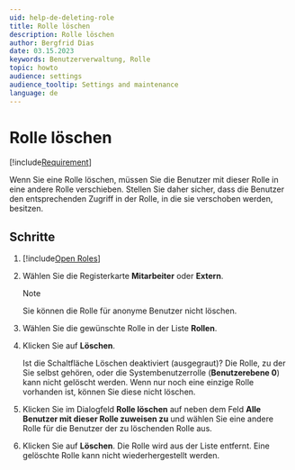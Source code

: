 ```yaml
---
uid: help-de-deleting-role
title: Rolle löschen
description: Rolle löschen
author: Bergfrid Dias
date: 03.15.2023
keywords: Benutzerverwaltung, Rolle
topic: howto
audience: settings
audience_tooltip: Settings and maintenance
language: de
---
```


# Rolle löschen

[!include[Requirement](../includes/note-anon-req.md)]

Wenn Sie eine Rolle löschen, müssen Sie die Benutzer mit dieser Rolle in eine andere Rolle verschieben. Stellen Sie daher sicher, dass die Benutzer den entsprechenden Zugriff in der Rolle, in die sie verschoben werden, besitzen.

## Schritte

1. [!include[Open Roles](includes/open-roles.md)]

2. Wählen Sie die Registerkarte **Mitarbeiter** oder **Extern**.

    > [!NOTE]
    > Sie können die Rolle für anonyme Benutzer nicht löschen.

3. Wählen Sie die gewünschte Rolle in der Liste **Rollen**.

4. Klicken Sie auf **Löschen**.

    Ist die Schaltfläche Löschen deaktiviert (ausgegraut)? Die Rolle, zu der Sie selbst gehören, oder die Systembenutzerrolle (**Benutzerebene 0**) kann nicht gelöscht werden. Wenn nur noch eine einzige Rolle vorhanden ist, können Sie diese nicht löschen.

5. Klicken Sie im Dialogfeld **Rolle löschen** auf <i class="ph ph-caret-down" aria-label="Chevron"></i> neben dem Feld **Alle Benutzer mit dieser Rolle zuweisen zu** und wählen Sie eine andere Rolle für die Benutzer der zu löschenden Rolle aus.

6. Klicken Sie auf **Löschen**. Die Rolle wird aus der Liste entfernt. Eine gelöschte Rolle kann nicht wiederhergestellt werden.

